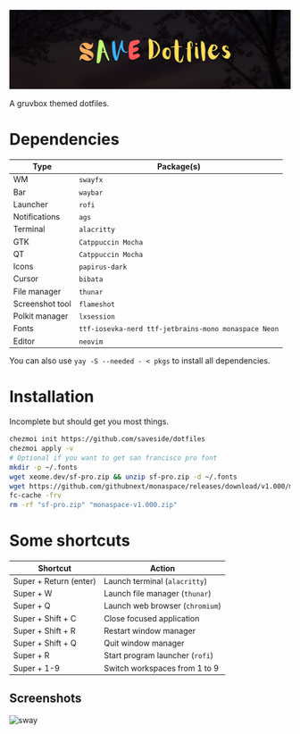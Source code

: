 ![jomo_dotfiles](https://raw.githubusercontent.com/saveside/dotfiles/main/assets/dots.png)

A gruvbox themed dotfiles.

# Dependencies

| Type            | Package(s)                                           |
| --------------- | ---------------------------------------------------- |
| WM              | `swayfx`                                             |
| Bar             | `waybar`                                             |
| Launcher        | `rofi`                                               |
| Notifications   | `ags`                                                |
| Terminal        | `alacritty`                                          |
| GTK             | `Catppuccin Mocha`                                   |
| QT              | `Catppuccin Mocha`                                   |
| Icons           | `papirus-dark`                                       |
| Cursor          | `bibata`                                             |
| File manager    | `thunar`                                             |
| Screenshot tool | `flameshot`                                          |
| Polkit manager  | `lxsession`                                          |
| Fonts           | `ttf-iosevka-nerd ttf-jetbrains-mono monaspace Neon` |
| Editor          | `neovim`                                             |

You can also use `yay -S --needed - < pkgs` to install all dependencies.

# Installation

Incomplete but should get you most things.

```bash
chezmoi init https://github.com/saveside/dotfiles
chezmoi apply -v
# Optional if you want to get san francisco pro font
mkdir -p ~/.fonts
wget xeome.dev/sf-pro.zip && unzip sf-pro.zip -d ~/.fonts
wget https://github.com/githubnext/monaspace/releases/download/v1.000/monaspace-v1.000.zip && unzip monaspace-v1.000.zip -d ~/.fonts
fc-cache -frv
rm -rf "sf-pro.zip" "monaspace-v1.000.zip"
```

# Some shortcuts

| Shortcut               | Action                             |
| ---------------------- | ---------------------------------- |
| Super + Return (enter) | Launch terminal (`alacritty`)      |
| Super + W              | Launch file manager (`thunar`)     |
| Super + Q              | Launch web browser (`chromium`)    |
| Super + Shift + C      | Close focused application          |
| Super + Shift + R      | Restart window manager             |
| Super + Shift + Q      | Quit window manager                |
| Super + R              | Start program launcher (`rofi`)    |
| Super + 1-9            | Switch workspaces from 1 to 9      |

## Screenshots

![sway](https://raw.githubusercontent.com/saveside/dotfiles/main/assets/Setup.png)
